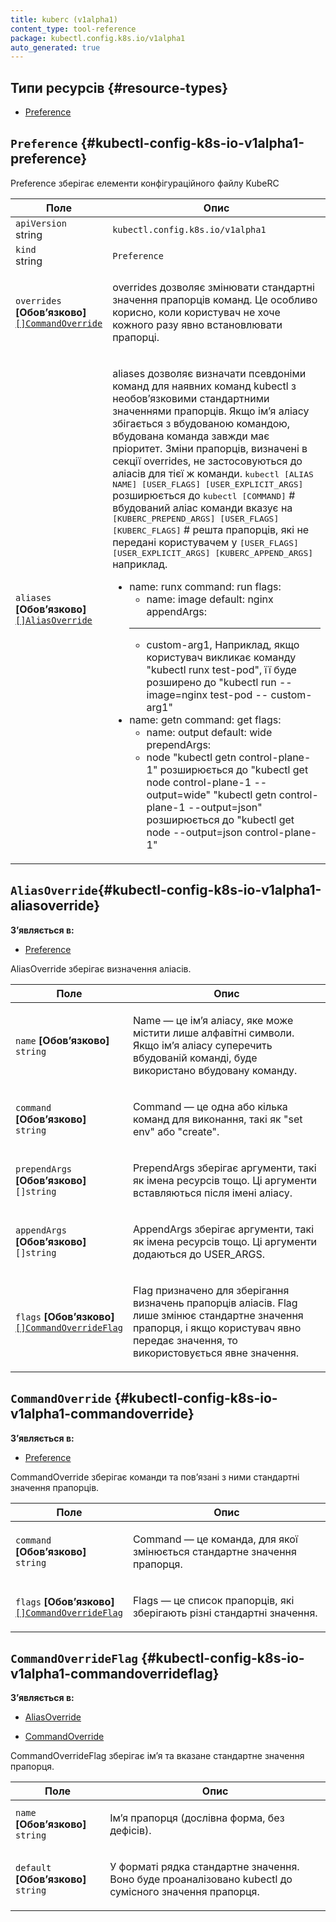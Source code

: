 ```yaml
---
title: kuberc (v1alpha1)
content_type: tool-reference
package: kubectl.config.k8s.io/v1alpha1
auto_generated: true
---
```


## Типи ресурсів {#resource-types}

- [Preference](#kubectl-config-k8s-io-v1alpha1-preference)

## `Preference` {#kubectl-config-k8s-io-v1alpha1-preference}

Preference зберігає елементи конфігураційного файлу KubeRC

<table class="table">
<thead><tr><th width="30%">Поле</th><th>Опис</th></tr></thead>
<tbody>

<tr><td><code>apiVersion</code><br/>string</td><td><code>kubectl.config.k8s.io/v1alpha1</code></td></tr>
<tr><td><code>kind</code><br/>string</td><td><code>Preference</code></td></tr>

<tr><td><code>overrides</code> <b>[Обовʼязково]</b><br/>
<a href="#kubectl-config-k8s-io-v1alpha1-commandoverride"><code>[]CommandOverride</code></a>
</td>
<td>
   <p>overrides дозволяє змінювати стандартні значення прапорців команд. Це особливо корисно, коли користувач не хоче кожного разу явно встановлювати прапорці.</p>
</td>
</tr>
<tr><td><code>aliases</code> <b>[Обовʼязково]</b><br/>
<a href="#kubectl-config-k8s-io-v1alpha1-aliasoverride"><code>[]AliasOverride</code></a>
</td>
<td>
   <p>aliases дозволяє визначати псевдоніми команд для наявних команд kubectl з необовʼязковими стандартними значеннями прапорців. Якщо імʼя аліасу збігається з вбудованою командою, вбудована команда завжди має пріоритет. Зміни прапорців, визначені в секції overrides, не застосовуються до аліасів для тієї ж команди. <tt>kubectl [ALIAS NAME] [USER_FLAGS] [USER_EXPLICIT_ARGS]</tt> розширюється до <tt>kubectl [COMMAND]</tt> # вбудований аліас команди вказує на <tt>[KUBERC_PREPEND_ARGS] [USER_FLAGS] [KUBERC_FLAGS]</tt> # решта прапорців, які не передані користувачем у <tt>[USER_FLAGS] [USER_EXPLICIT_ARGS] [KUBERC_APPEND_ARGS]</tt> наприклад.</p>
<ul>
<li>name: runx
command: run
flags:
<ul>
<li>name: image
default: nginx
appendArgs:</li>
</ul>
<hr>
<ul>
<li>custom-arg1,
Наприклад, якщо користувач викликає команду &quot;kubectl runx test-pod&quot;, її буде розширено до &quot;kubectl run --image=nginx test-pod -- custom-arg1&quot;</li>
</ul>
</li>
<li>name: getn
command: get
flags:
<ul>
<li>name: output
default: wide
prependArgs:</li>
<li>node
&quot;kubectl getn control-plane-1&quot; розширюється до &quot;kubectl get node control-plane-1 --output=wide&quot;
&quot;kubectl getn control-plane-1 --output=json&quot; розширюється до &quot;kubectl get node --output=json control-plane-1&quot;</li>
</ul>
</li>
</ul>
</td>
</tr>
</tbody>
</table>

## `AliasOverride`{#kubectl-config-k8s-io-v1alpha1-aliasoverride}

**Зʼявляється в:**

- [Preference](#kubectl-config-k8s-io-v1alpha1-preference)

AliasOverride зберігає визначення аліасів.

<table class="table">
<thead><tr><th width="30%">Поле</th><th>Опис</th></tr></thead>
<tbody>

<tr><td><code>name</code> <b>[Обовʼязково]</b><br/>
<code>string</code>
</td>
<td>
   <p>Name — це імʼя аліасу, яке може містити лише алфавітні символи. Якщо імʼя аліасу суперечить вбудованій команді, буде використано вбудовану команду.</p>
</td>
</tr>
<tr><td><code>command</code> <b>[Обовʼязково]</b><br/>
<code>string</code>
</td>
<td>
   <p>Command — це одна або кілька команд для виконання, такі як &quot;set env&quot; або &quot;create&quot;.</p>
</td>
</tr>
<tr><td><code>prependArgs</code> <b>[Обовʼязково]</b><br/>
<code>[]string</code>
</td>
<td>
   <p>PrependArgs зберігає аргументи, такі як імена ресурсів тощо. Ці аргументи вставляються після імені аліасу.</p>
</td>
</tr>
<tr><td><code>appendArgs</code> <b>[Обовʼязково]</b><br/>
<code>[]string</code>
</td>
<td>
   <p>AppendArgs зберігає аргументи, такі як імена ресурсів тощо. Ці аргументи додаються до USER_ARGS.</p>
</td>
</tr>
<tr><td><code>flags</code> <b>[Обовʼязково]</b><br/>
<a href="#kubectl-config-k8s-io-v1alpha1-commandoverrideflag"><code>[]CommandOverrideFlag</code></a>
</td>
<td>
   <p>Flag призначено для зберігання визначень прапорців аліасів. Flag лише змінює стандартне значення прапорця, і якщо користувач явно передає значення, то використовується явне значення.</p>
</td>
</tr>
</tbody>
</table>

## `CommandOverride` {#kubectl-config-k8s-io-v1alpha1-commandoverride}

**Зʼявляється в:**

- [Preference](#kubectl-config-k8s-io-v1alpha1-preference)

CommandOverride зберігає команди та повʼязані з ними стандартні значення прапорців.

<table class="table">
<thead><tr><th width="30%">Поле</th><th>Опис</th></tr></thead>
<tbody>

<tr><td><code>command</code> <b>[Обовʼязково]</b><br/>
<code>string</code>
</td>
<td>
   <p>Command — це команда, для якої змінюється стандартне значення прапорця.</p>
</td>
</tr>
<tr><td><code>flags</code> <b>[Обовʼязково]</b><br/>
<a href="#kubectl-config-k8s-io-v1alpha1-сommandoverrideflag"><code>[]CommandOverrideFlag</code></a>
</td>
<td>
   <p>Flags — це список прапорців, які зберігають різні стандартні значення.</p>
</td>
</tr>
</tbody>
</table>

## `CommandOverrideFlag` {#kubectl-config-k8s-io-v1alpha1-commandoverrideflag}

**Зʼявляється в:**

- [AliasOverride](#kubectl-config-k8s-io-v1alpha1-aliasoverride)

- [CommandOverride](#kubectl-config-k8s-io-v1alpha1-commandoverride)

CommandOverrideFlag зберігає імʼя та вказане стандартне значення прапорця.

<table class="table">
<thead><tr><th width="30%">Поле</th><th>Опис</th></tr></thead>
<tbody>

<tr><td><code>name</code> <b>[Обовʼязково]</b><br/>
<code>string</code>
</td>
<td>
   <p>Імʼя прапорця (дослівна форма, без дефісів).</p>
</td>
</tr>
<tr><td><code>default</code> <b>[Обовʼязково]</b><br/>
<code>string</code>
</td>
<td>
   <p>У форматі рядка стандартне значення. Воно буде проаналізовано kubectl до сумісного значення прапорця.</p>
</td>
</tr>
</tbody>
</table>
